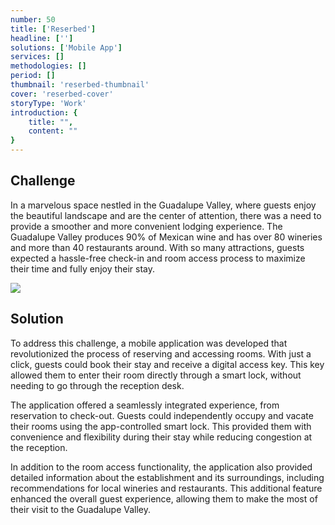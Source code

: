 ```yaml
---
number: 50
title: ['Reserbed']
headline: ['']
solutions: ['Mobile App']
services: []
methodologies: []
period: []
thumbnail: 'reserbed-thumbnail'
cover: 'reserbed-cover'
storyType: 'Work'
introduction: {
    title: "",
    content: ""
}
---
```


## Challenge

In a marvelous space nestled in the Guadalupe Valley, where guests enjoy the beautiful landscape and are the center of attention, there was a need to provide a smoother and more convenient lodging experience. The Guadalupe Valley produces 90% of Mexican wine and has over 80 wineries and more than 40 restaurants around. With so many attractions, guests expected a hassle-free check-in and room access process to maximize their time and fully enjoy their stay.

![](/work/reserbed-figure-1.jpg)

## Solution

To address this challenge, a mobile application was developed that revolutionized the process of reserving and accessing rooms. With just a click, guests could book their stay and receive a digital access key. This key allowed them to enter their room directly through a smart lock, without needing to go through the reception desk.

The application offered a seamlessly integrated experience, from reservation to check-out. Guests could independently occupy and vacate their rooms using the app-controlled smart lock. This provided them with convenience and flexibility during their stay while reducing congestion at the reception.

In addition to the room access functionality, the application also provided detailed information about the establishment and its surroundings, including recommendations for local wineries and restaurants. This additional feature enhanced the overall guest experience, allowing them to make the most of their visit to the Guadalupe Valley.